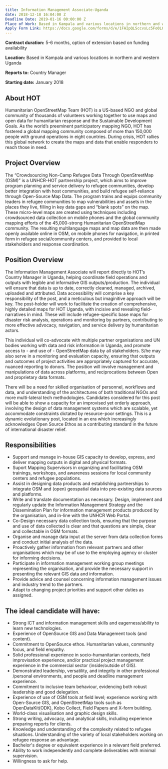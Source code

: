 ```yaml
---
title: Information Management Associate-Uganda
date: 2018-12-18 16:04:00 Z
Deadline Date: 2019-01-16 00:00:00 Z
Place of Work: Based in Kampala and various locations in northern and western Uganda
Apply Form Link: https://docs.google.com/forms/d/e/1FAIpQLSccvsLc5Fo0LOwMD426Gr6puC_E-v25WzEOW0nmHJIMrTWBXA/viewform
---
```


**Contract duration:** 5-6 months, option of extension based on funding availability

**Location:** Based in Kampala and various locations in northern and western Uganda

**Reports to:** Country Manager

**Starting date:** January 2018

## About HOT
Humanitarian OpenStreetMap Team (HOT) is a US-based NGO and global community of thousands of volunteers working together to use maps and open data for humanitarian response and the Sustainable Development Goals. As the world’s preeminent participatory mapping NGO, HOT has fostered a global mapping community composed of more than 150,000 people with ground operations in eight countries. During crisis, HOT rallies this global network to create the maps and data that enable responders to reach those in need.

## Project Overview
The “Crowdsourcing Non-Camp Refugee Data Through OpenStreetMap (OSM)” is a UNHCR-HOT partnership project, which aims to improve program planning and service delivery to refugee communities, develop better integration with host communities, and build refugee self-reliance through Open-Source Map Data. The program trains and equips community leaders in refugee communities to map vulnerabilities and assets in the places they live, filling in key data gaps and “blank spots” on the map. These micro-level maps are created using techniques including crowdsourced data collection on mobile phones and the global community mapping efforts of the 45,000-strong Humanitarian OpenStreetMap community. The resulting multilanguage maps and map data are then made openly available online in OSM, on mobile phones for navigation, in printed form in refugee social/community centers, and provided to local stakeholders and response coordination.

## Position Overview
The Information Management Associate will report directly to HOT’s Country Manager in Uganda, helping coordinate field operations and outputs with legible and informative GIS outputs/production. The individual will ensure that data is up to date, correctly cleaned, managed, archived, uploaded and attributed. Data accessibility will comprise a key responsibility of the post, and a meticulous but imaginitive approach will be key. The post-holder will work to facilitate the creation of comprehensive, highly detailed maps for HOT Uganda, with incisive and revealing field-narratives in mind. These will include refugee-specific base maps for disaster risk analysis, operations and monitoring by partners, contributing to more effective advocacy, navigation, and service delivery by humanitarian actors.

This individual will co-advocate with multiple partner organisations and UN bodies working with data and risk information in Uganda, and promote access to - and use of - OpenStreetMap data by all stakeholders. S/he may also serve in a monitoring and evaluation capacity, ensuring that outputs and outcomes of project activities are appropriately captured for accurate, nuanced reporting to donors. The position will involve management and manipulations of data across platforms, and reciprocations between Open and proprietary data formats. 

There will be a need for skilled organisation of personnel, workflows and data, and understanding of the architectures of both traditional NGOs and more multi-lateral tech methodologies. Candidates considered for this post will be able to show a capacity for an improvised yet orderly approach, involving the design of data management systems which are scalable, yet accommodate constraints dictated by resource-poor settings. This is a dynamic evolutionary post, located in an era which increasingly acknowledges Open Source Ethos as a contributing standard in the future of international disaster relief. 


## Responsibilities
* Support and manage in-house GIS capacity to develop, express, and deliver mapping outputs in digital and physical formats. 
* Suport Mapping Supervisors in organizing and facilitating OSM trainings, workshops, and awareness sessions for local community centers and refugee populations.
* Assist in designing data products and establishing partnerships to integrate OSM and (open) geospatial data into pre-existing data sources and platforms.
* Write and translate documentation as necessary.
Design, implement and regularly update the Information Management Strategy and the Dissemination Plan for information management products produced by the organisation, and in-line with the UNHCR Web Portal.
* Co-Design necessary data collection tools, ensuring that the purpose and use of data collected is clear and that questions are simple, clear and collectable in OSM formats.
* Organise and manage data input at the server from data collection forms and conduct initial analysis of the data.
* Proactively gather information from relevant partners and other organisations which may be of use to the employing agency or cluster for informing decisions.
* Participate in information management working group meetings representing the organisation, and provide the necessary support in presenting the relevant  GIS data and information.
* Provide advice and counsel concerning information management issues and industry trend to the partners.
* Adapt to changing project priorities and support other  duties as assigned.

## The ideal candidate will have:
* Strong ICT and information management skills and eagerness/ability to learn new technologies.
* Experience of OpenSource GIS and Data Management tools (and content).
* Commitment to OpenSource ethos.
Humanitarian values, community focus, and field empathy. 
* Solid professional experience in socio-humanitarian contexts, field improvisation experience, and/or practical project management experience in the commercial sector (inside/outside of GIS).
* Demonstrated leadership, versatility, and integrity in other professional /personal environments, and people and deadline management experience.
* Commitment to inclusive team behaviour, evidencing both robust leadership and good delegation.
* Experience of use of OSM tools at field level; experience working with Open-Source GIS, and OpenStreetMap tools such as OpenDataKit(ODK), Kobo Collect, Field Papers and X-form building.
* World-class  visualisation and graphic design skills.
* Strong writing, advocacy, and analytical skills, including experience preparing reports for clients.
* Knowledge and understanding of the complexity related to refugee situations. Understanding of the variety of local stakeholders working on refugee response an advantage.
* Bachelor's degree or equivalent experience in a relevant field preferred. 
* Ability to work independently and complete deliverables with minimal supervision.
* Willingness to ask for help.

